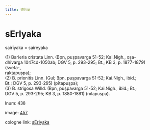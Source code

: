 ```yaml
---
title: सैरीयक
---
```


# sErIyaka

sairīyaka  = saireyaka <div n="P" />(1) Barleria cristata Linn. (Bpn, puṣpavarga 51-52; Kai.Nigh., oṣa- <div n="lb" />dhivarga 1047cd-1050ab; DGV 5, p. 293-295; Bt.; KB 3, p. 1877-1879) (śveta-, <div n="lb" />raktapuṣpa); <div n="P" />(2) B. prionitis Linn. (Gul; Bpn, puṣpavarga 51-52; Kai.Nigh., ibid.; <div n="lb" />Bt.; DGV 5, p. 293-295) (pītapuṣpa); <div n="P" />(3) B. strigosa Willd. (Bpn, puṣpavarga 51-52; Kai.Nigh., ibid.; Bt.; <div n="lb" />DGV 5, p. 293-295; KB 3, p. 1880-1881) (nīlapuṣpa).

lnum: 438

image: [457](https://www.sanskrit-lexicon.uni-koeln.de/scans/csl-apidev/servepdf.php?dict=snp&page=457)

cologne link: [sErIyaka](https://sanskrit-lexicon.uni-koeln.de/scans/csl-apidev/getword.php?dict=snp&key=sErIyaka)

